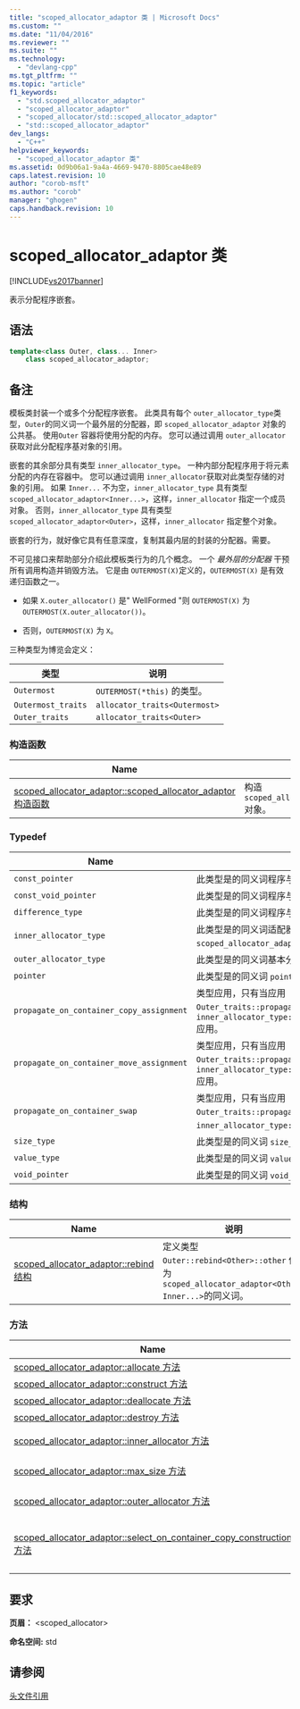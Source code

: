 ```yaml
---
title: "scoped_allocator_adaptor 类 | Microsoft Docs"
ms.custom: ""
ms.date: "11/04/2016"
ms.reviewer: ""
ms.suite: ""
ms.technology: 
  - "devlang-cpp"
ms.tgt_pltfrm: ""
ms.topic: "article"
f1_keywords: 
  - "std.scoped_allocator_adaptor"
  - "scoped_allocator_adaptor"
  - "scoped_allocator/std::scoped_allocator_adaptor"
  - "std::scoped_allocator_adaptor"
dev_langs: 
  - "C++"
helpviewer_keywords: 
  - "scoped_allocator_adaptor 类"
ms.assetid: 0d9b06a1-9a4a-4669-9470-8805cae48e89
caps.latest.revision: 10
author: "corob-msft"
ms.author: "corob"
manager: "ghogen"
caps.handback.revision: 10
---
```

# scoped_allocator_adaptor 类
[!INCLUDE[vs2017banner](../assembler/inline/includes/vs2017banner.md)]

表示分配程序嵌套。  
  
## 语法  
  
```cpp  
template<class Outer, class... Inner>  
    class scoped_allocator_adaptor;  
```  
  
## 备注  
 模板类封装一个或多个分配程序嵌套。  此类具有每个 `outer_allocator_type`类型，`Outer`的同义词一个最外层的分配器，即 `scoped_allocator_adaptor` 对象的公共基。  使用`Outer` 容器将使用分配的内存。  您可以通过调用 `outer_allocator`获取对此分配程序基对象的引用。  
  
 嵌套的其余部分具有类型 `inner_allocator_type`。  一种内部分配程序用于将元素分配的内存在容器中。  您可以通过调用 `inner_allocator`获取对此类型存储的对象的引用。  如果 `Inner...` 不为空，`inner_allocator_type` 具有类型 `scoped_allocator_adaptor<Inner...>`，这样，`inner_allocator` 指定一个成员对象。  否则，`inner_allocator_type` 具有类型 `scoped_allocator_adaptor<Outer>`，这样，`inner_allocator` 指定整个对象。  
  
 嵌套的行为，就好像它具有任意深度，复制其最内层的封装的分配器。需要。  
  
 不可见接口来帮助部分介绍此模板类行为的几个概念。  一个 *最外层的分配器* 干预所有调用构造并销毁方法。  它是由 `OUTERMOST(X)`定义的，`OUTERMOST(X)` 是有效递归函数之一。  
  
-   如果 `X.outer_allocator()` 是" WellFormed "则 `OUTERMOST(X)` 为 `OUTERMOST(X.outer_allocator())`。  
  
-   否则，`OUTERMOST(X)` 为 `X`。  
  
 三种类型为博览会定义：  
  
|类型|说明|  
|--------|--------|  
|`Outermost`|`OUTERMOST(*this)` 的类型。|  
|`Outermost_traits`|`allocator_traits<Outermost>`|  
|`Outer_traits`|`allocator_traits<Outer>`|  
  
### 构造函数  
  
|Name|说明|  
|----------|--------|  
|[scoped\_allocator\_adaptor::scoped\_allocator\_adaptor 构造函数](../Topic/scoped_allocator_adaptor::scoped_allocator_adaptor%20Constructor.md)|构造 `scoped_allocator_adaptor` 对象。|  
  
### Typedef  
  
|Name|说明|  
|----------|--------|  
|`const_pointer`|此类型是的同义词程序与分配 `Outer``const_pointer`。|  
|`const_void_pointer`|此类型是的同义词程序与分配 `Outer``const_void_pointer`。|  
|`difference_type`|此类型是的同义词程序与分配 `Outer``difference_type`。|  
|`inner_allocator_type`|此类型是的同义词适配器嵌套的 `scoped_allocator_adaptor<Inner...>`的类型。|  
|`outer_allocator_type`|此类型是的同义词基本分配程序 `Outer`的类型。|  
|`pointer`|此类型是的同义词 `pointer` 与分配程序 `Outer`。|  
|`propagate_on_container_copy_assignment`|类型应用，只有当应用 `Outer_traits::propagate_on_container_copy_assignment` 或 `inner_allocator_type::propagate_on_container_copy_assignment` 应用。|  
|`propagate_on_container_move_assignment`|类型应用，只有当应用 `Outer_traits::propagate_on_container_move_assignment` 或 `inner_allocator_type::propagate_on_container_move_assignment` 应用。|  
|`propagate_on_container_swap`|类型应用，只有当应用 `Outer_traits::propagate_on_container_swap` 或 `inner_allocator_type::propagate_on_container_swap` 应用。|  
|`size_type`|此类型是的同义词 `size_type` 与分配程序 `Outer`。|  
|`value_type`|此类型是的同义词 `value_type` 与分配程序 `Outer`。|  
|`void_pointer`|此类型是的同义词 `void_pointer` 与分配程序 `Outer`。|  
  
### 结构  
  
|Name|说明|  
|----------|--------|  
|[scoped\_allocator\_adaptor::rebind 结构](../Topic/scoped_allocator_adaptor::rebind%20Struct.md)|定义类型 `Outer::rebind<Other>::other` 作为 `scoped_allocator_adaptor<Other, Inner...>`的同义词。|  
  
### 方法  
  
|Name|说明|  
|----------|--------|  
|[scoped\_allocator\_adaptor::allocate 方法](../Topic/scoped_allocator_adaptor::allocate%20Method.md)|使用 `Outer` 分配程序，分配内存。|  
|[scoped\_allocator\_adaptor::construct 方法](../Topic/scoped_allocator_adaptor::construct%20Method.md)|构造对象。|  
|[scoped\_allocator\_adaptor::deallocate 方法](../Topic/scoped_allocator_adaptor::deallocate%20Method.md)|使用 extern 分配器，释放对象。|  
|[scoped\_allocator\_adaptor::destroy 方法](../Topic/scoped_allocator_adaptor::destroy%20Method.md)|销毁一指定的对象。|  
|[scoped\_allocator\_adaptor::inner\_allocator 方法](../Topic/scoped_allocator_adaptor::inner_allocator%20Method.md)|检索对 `inner_allocator_type`类型的对象的引用。|  
|[scoped\_allocator\_adaptor::max\_size 方法](../Topic/scoped_allocator_adaptor::max_size%20Method.md)|确定可由分配外部程序分配的对象的最大数量。|  
|[scoped\_allocator\_adaptor::outer\_allocator 方法](../Topic/scoped_allocator_adaptor::outer_allocator%20Method.md)|检索对 `outer_allocator_type`类型的对象的引用。|  
|[scoped\_allocator\_adaptor::select\_on\_container\_copy\_construction 方法](../Topic/scoped_allocator_adaptor::select_on_container_copy_construction%20Method.md)|创建带有调用的初始化每个存储的分配器对象的新的 `scoped_allocator_adaptor` 对象对应的每个分配程序的 `select_on_container_copy_construction`。|  
  
## 要求  
 **页眉：** \<scoped\_allocator\>  
  
 **命名空间:**  std  
  
## 请参阅  
 [头文件引用](../standard-library/cpp-standard-library-header-files.md)